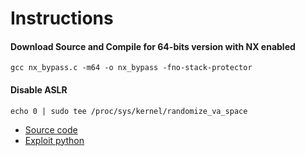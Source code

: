 # Instructions

#### Download Source and Compile for 64-bits version with NX enabled

```
gcc nx_bypass.c -m64 -o nx_bypass -fno-stack-protector
```
#### Disable ASLR
```
echo 0 | sudo tee /proc/sys/kernel/randomize_va_space
```

* [Source code](https://raw.githubusercontent.com/Vsmzin/pwning/main/buffer_overflow/bypass_nx_64-bits/bypass_nx_64-bits.c)
* [Exploit python](https://raw.githubusercontent.com/Vsmzin/pwning/main/buffer_overflow/bypass_nx_64-bits/exploit_bypass_nx-64-bits.py)



